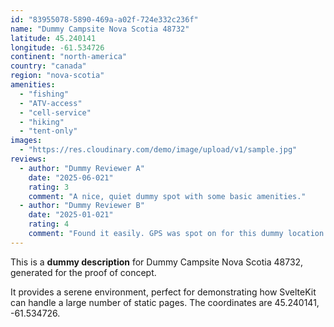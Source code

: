 ```yaml
---
id: "83955078-5890-469a-a02f-724e332c236f"
name: "Dummy Campsite Nova Scotia 48732"
latitude: 45.240141
longitude: -61.534726
continent: "north-america"
country: "canada"
region: "nova-scotia"
amenities:
  - "fishing"
  - "ATV-access"
  - "cell-service"
  - "hiking"
  - "tent-only"
images:
  - "https://res.cloudinary.com/demo/image/upload/v1/sample.jpg"
reviews:
  - author: "Dummy Reviewer A"
    date: "2025-06-021"
    rating: 3
    comment: "A nice, quiet dummy spot with some basic amenities."
  - author: "Dummy Reviewer B"
    date: "2025-01-021"
    rating: 4
    comment: "Found it easily. GPS was spot on for this dummy location."
---
```


This is a **dummy description** for Dummy Campsite Nova Scotia 48732, generated for the proof of concept.

It provides a serene environment, perfect for demonstrating how SvelteKit can handle a large number of static pages. The coordinates are 45.240141, -61.534726.
